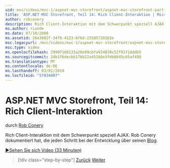 ```yaml
---
uid: mvc/videos/mvc-1/aspnet-mvc-storefront/aspnet-mvc-storefront-part-14-rich-client-interaction
title: 'ASP.NET MVC Storefront, Teil 14: Rich Client-Interaktion | Microsoft-Dokumentation'
author: robconery
description: Rich Client-Interaktion mit dem Schwerpunkt speziell AJAX. Rob Conery dokumentiert hat, die jeden Schritt in den Entwicklungsprozess in seinem Blog.
ms.author: riande
ms.date: 07/10/2008
ms.assetid: 28e3602f-34f8-4123-bf6d-235857202b5e
msc.legacyurl: /mvc/videos/mvc-1/aspnet-mvc-storefront/aspnet-mvc-storefront-part-14-rich-client-interaction
msc.type: video
ms.openlocfilehash: 29997160133a20e99cbfa924839c52f91f18ddb5
ms.sourcegitcommit: 24b1f6decbb17bb22a45166e5fdb0845c65af498
ms.translationtype: MT
ms.contentlocale: de-DE
ms.lasthandoff: 03/01/2019
ms.locfileid: "57034007"
---
```

<a name="aspnet-mvc-storefront-part-14-rich-client-interaction"></a>ASP.NET MVC Storefront, Teil 14: Rich Client-Interaktion
====================
durch [Rob Conery](https://github.com/robconery)

Rich Client-Interaktion mit dem Schwerpunkt speziell AJAX. Rob Conery dokumentiert hat, die jeden Schritt bei der Entwicklung über seinen [Blog](http://blog.wekeroad.com/mvc-storefront/mvcstore-part-14/).

[&#9654;Sehen Sie sich Video (33 Minuten)](https://channel9.msdn.com/Blogs/ASP-NET-Site-Videos/aspnet-mvc-storefront-part-14-rich-client-interaction)

> [!div class="step-by-step"]
> [Zurück](aspnet-mvc-storefront-part-13-dependency-injection.md)
> [Weiter](aspnet-mvc-storefront-part-15-public-code-review.md)
